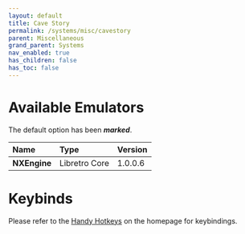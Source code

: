 ```yaml
---
layout: default
title: Cave Story
permalink: /systems/misc/cavestory
parent: Miscellaneous
grand_parent: Systems
nav_enabled: true
has_children: false
has_toc: false
---
```


# Available Emulators

The default option has been ***marked***.

| Name                   | Type             | Version           |
|:-----------------------|:-----------------|:------------------|
| **NXEngine**           | Libretro Core    | 1.0.0.6           |


# Keybinds 

Please refer to the [Handy Hotkeys](/#handy-hotkeys) on the homepage for keybindings.